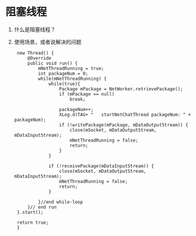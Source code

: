 # 阻塞线程 #

1. 什么是阻塞线程？
2. 使用场景，或者说解决的问题




        new Thread() {
			@Override
			public void run() {
                mNetThreadRunning = true;
                int packageNum = 0;
                while(mNetThreadRunning) {
                    while(true){
                        Package mPackage = NetWorker.retrievePackage();
                        if (mPackage == null)
                            break;

                        packageNum++;
                        XLog.d(TAG+ "   startNetChatThread packageNum: " + packageNum);
                        if (!writePackage(mPackage, mDataOutputStream)) {
                            close(mSocket, mDataOutputStream, mDataInputStream);
                            mNetThreadRunning = false;
                            return;
                        }
                    }

                    if (!receivePackage(mDataInputStream)) {
                        close(mSocket, mDataOutputStream, mDataInputStream);
                        mNetThreadRunning = false;
                        return;
                    }

                }//end while-loop
			}// end run
		}.start();

        return true;
	    }